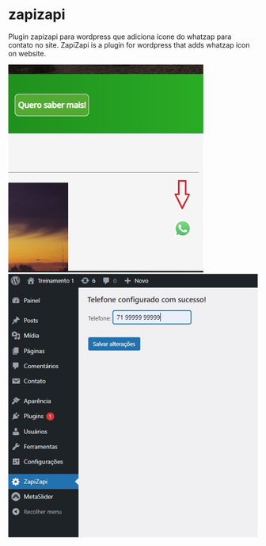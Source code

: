 # zapizapi
Plugin zapizapi para wordpress que adiciona ícone do whatzap para contato no site. ZapiZapi is a plugin for wordpress that adds whatzap icon on website.


![zapizapi img 1](https://github.com/rgstech/zapizapi/blob/master/screenshots/screen01.jpg?raw=true)
![zapizapi img 2](https://github.com/rgstech/zapizapi/blob/master/screenshots/screen02.jpg?raw=true)
